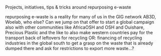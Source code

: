 Projects, initiatives, tips & tricks around repurposing e-waste

repurposing e-waste is a reality for many of us in the GIG network AB3D, Woelab, who else? Can we jump on that offer to start a global campaign also with other communities like AfricaOSH and OSH and Ouishare, Precious Plastic and the like to also make western countries pay for the transport back of leftovers for recycling OR: financing of recycling industries in the global south to get a grasp on the waste that is already dumped there and ask for restrictions to export more waste...?
